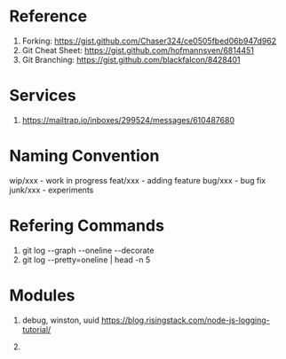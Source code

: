 # Reference
1. Forking: https://gist.github.com/Chaser324/ce0505fbed06b947d962
2. Git Cheat Sheet: https://gist.github.com/hofmannsven/6814451
3. Git Branching: https://gist.github.com/blackfalcon/8428401

# Services
1. https://mailtrap.io/inboxes/299524/messages/610487680


# Naming Convention
wip/xxx - work in progress
feat/xxx - adding feature
bug/xxx - bug fix
junk/xxx - experiments

# Refering Commands
1. git log --graph --oneline --decorate
2. git log --pretty=oneline | head -n 5

# Modules
1. debug, winston, uuid
https://blog.risingstack.com/node-js-logging-tutorial/

2.
